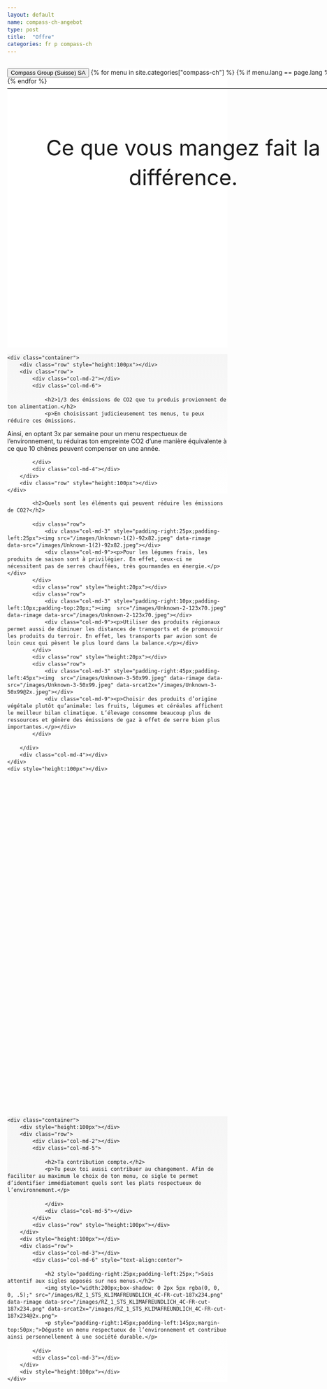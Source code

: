 ```yaml
---
layout: default
name: compass-ch-angebot
type: post
title:  "Offre"
categories: fr p compass-ch
---
```

<div id="skrollr-body">
<div style="background-color: #fff;">
	<div class="container-hero container-hero-1 clearfix" style="background-image: url('/images/Unknown(2).jpeg'); background-repeat: no-repeat; background-size: 500px 229px;background-position: 50% 85%;background-color: #fff;height: 640px;">
		<div class="container-hero-content container-hero-content-1 clearfix">
			<div class="container-4 clearfix" style="margin-bottom:-40px;margin-top:30px;width: 960px;height: 46px;border-bottom: 1px solid rgb(0, 0, 0);">
				<button class="text text-5" style="text-align:left" onClick="window.location='/de';" >Compass Group (Suisse) SA</button>
				{% for menu in site.categories["compass-ch"] %}
				{% if menu.lang == page.lang %}
				<button class="_button" style="float:right;margin-left:20px;margin-top:8px;font-size:0.95em" onClick="window.location='{{menu.url}}';">{{menu.title}}</button>
				{% endif %}{% endfor %}
			</div>
			<div style="line-height: 1.38;clear: both;width: 636px;margin: 120px 0 0 16.83268%;border-radius: 3px;background-color: rgba(255, 255, 255, 0);font-size: 3.5em;text-align: center;float: left;">Ce que vous mangez fait la différence.</div>
		</div>
	</div>
</div>

<div style="background: -webkit-linear-gradient(90deg, rgb(255, 255, 255) 0%, rgb(245, 245, 245) 100%) rgb(222, 222, 222);">
	
	<div class="container">
		<div class="row" style="height:100px"></div>
		<div class="row">
			<div class="col-md-2"></div>
			<div class="col-md-6">
		  
				<h2>1/3 des émissions de CO2 que tu produis proviennent de ton alimentation.</h2>
				<p>En choisissant judicieusement tes menus, tu peux réduire ces émissions.
Ainsi, en optant 3x par semaine pour un menu respectueux de l’environnement, tu réduiras ton empreinte CO2 d’une manière équivalente à ce que 10 chênes peuvent compenser en une année.</p>
	  
			</div>
			<div class="col-md-4"></div>
		</div>
		<div class="row" style="height:100px"></div>
	</div>
</div>
		

<div class="container"  id="dragons">
	<div class="row">
		<div class="col-md-2"></div>
		<div class="col-md-6">
		  
			<h2>Quels sont les éléments qui peuvent réduire les émissions de CO2?</h2>
	        
			<div class="row">
				<div class="col-md-3" style="padding-right:25px;padding-left:25px"><img src="/images/Unknown-1(2)-92x82.jpeg" data-rimage data-src="/images/Unknown-1(2)-92x82.jpeg"></div>
				<div class="col-md-9"><p>Pour les légumes frais, les produits de saison sont à privilégier. En effet, ceux-ci ne nécessitent pas de serres chauffées, très gourmandes en énergie.</p></div>
			</div>
			<div class="row" style="height:20px"></div>
			<div class="row">
				<div class="col-md-3" style="padding-right:10px;padding-left:10px;padding-top:20px;"><img  src="/images/Unknown-2-123x70.jpeg" data-rimage data-src="/images/Unknown-2-123x70.jpeg"></div>
				<div class="col-md-9"><p>Utiliser des produits régionaux permet aussi de diminuer les distances de transports et de promouvoir les produits du terroir. En effet, les transports par avion sont de loin ceux qui pèsent le plus lourd dans la balance.</p></div>
			</div>
			<div class="row" style="height:20px"></div>
			<div class="row">
				<div class="col-md-3" style="padding-right:45px;padding-left:45px"><img  src="/images/Unknown-3-50x99.jpeg" data-rimage data-src="/images/Unknown-3-50x99.jpeg" data-srcat2x="/images/Unknown-3-50x99@2x.jpeg"></div>
				<div class="col-md-9"><p>Choisir des produits d’origine végétale plutôt qu’animale: les fruits, légumes et céréales affichent le meilleur bilan climatique. L’élevage consomme beaucoup plus de ressources et génère des émissions de gaz à effet de serre bien plus importantes.</p></div>
			</div>
	        
		</div>
		<div class="col-md-4"></div>
	</div>
	<div style="height:100px"></div>
</div>


<div class="gap gap-100" style="background-image: url('/images/unsplash_52c2d2aad1576_1(2).jpg');background-position: 50% 50%;background-repeat: no-repeat;background-size: 1500px 722px;height:760px;"></div>


<div style="background: -webkit-linear-gradient(90deg, rgb(255, 255, 255) 0%, rgb(245, 245, 245) 100%) rgb(222, 222, 222);">
	
	<div class="container">
		<div style="height:100px"></div>
		<div class="row">
			<div class="col-md-2"></div>
			<div class="col-md-5">
		  
				<h2>Ta contribution compte.</h2>
				<p>Tu peux toi aussi contribuer au changement. Afin de faciliter au maximum le choix de ton menu, ce sigle te permet d’identifier immédiatement quels sont les plats respectueux de l’environnement.</p>
	  
				</div>
				<div class="col-md-5"></div>
			</div>
			<div class="row" style="height:100px"></div>
		</div>
		<div style="height:100px"></div>
		<div class="row">
			<div class="col-md-3"></div>
			<div class="col-md-6" style="text-align:center">
		  
				<h2 style="padding-right:25px;padding-left:25px;">Sois attentif aux sigles apposés sur nos menus.</h2>
				<img style="width:200px;box-shadow: 0 2px 5px rgba(0, 0, 0, .5);" src="/images/RZ_1_STS_KLIMAFREUNDLICH_4C-FR-cut-187x234.png" data-rimage data-src="/images/RZ_1_STS_KLIMAFREUNDLICH_4C-FR-cut-187x234.png" data-srcat2x="/images/RZ_1_STS_KLIMAFREUNDLICH_4C-FR-cut-187x234@2x.png">
				<p style="padding-right:145px;padding-left:145px;margin-top:50px;">Déguste un menu respectueux de l’environnement et contribue ainsi personnellement à une société durable.</p>
	  
			</div>
			<div class="col-md-3"></div>
		</div>
		<div style="height:100px"></div>
	</div>
</div>

<div
class="parallax-image-wrapper parallax-image-wrapper-100"
data-anchor-target="#dragons + .gap"
data-bottom-top="transform:translate3d(0px, 200%, 0px)"
data-top-bottom="transform:translate3d(0px, 0%, 0px)">

<div
class="parallax-image parallax-image-100"
style="background-image:url(/images/unsplash_52c2d2aad1576_1(2).jpg)"
data-anchor-target="#dragons + .gap"
data-bottom-top="transform: translate3d(0px, -80%, 0px);"
data-top-bottom="transform: translate3d(0px, 80%, 0px);"
></div>
<!--the +/-80% translation can be adjusted to control the speed difference of the image-->
</div>

<style type="text/css">

.parallax-image-wrapper {
	position:fixed;
	left:0;
	width:100%;
	overflow:hidden;
}


.parallax-image-wrapper-100 {
	height:100%;
	top:-100%;
}

.parallax-image {
	display:none;
	position:absolute;
	bottom:0;
	left:0;
	width:100%;
	background-repeat:no-repeat;
	background-position:center;
	background-size:cover;
}


.parallax-image-100 {
	height:100%;
	top:0;
}

</style>
